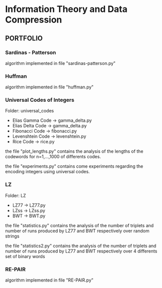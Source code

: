 # Information Theory and Data Compression

## PORTFOLIO

### Sardinas - Patterson

algorithm implemented in file "sardinas-patterson.py"

### Huffman

algorithm implemented in file "huffman.py"

### Universal Codes of Integers

Folder: universal_codes

 - Elias Gamma Code -> gamma_delta.py
 - Elias Delta Code -> gamma_delta.py
 - Fibonacci Code -> fibonacci.py
 - Levenshtein Code -> levenshtein.py
 - Rice Code -> rice.py

the file "plot_lengths.py" contains the analysis of the lengths of the codewords for n=1,...,1000 of differents codes.

the file "experiments.py" contains come experiments regarding the encoding integers using universal codes.

### LZ

Folder: LZ

 - LZ77 -> LZ77.py
 - LZss -> LZss.py
 - BWT -> BWT.py

 the file "statistics.py" contains the analysis of the number of triplets and number of runs produced by LZ77 and BWT respectively over random strings

 the file "statistics2.py" contains the analysis of the number of triplets and number of runs produced by LZ77 and BWT respectively over 4 differents set of binary words

 ### RE-PAIR

 algorithm implemented in file "RE-PAIR.py"
